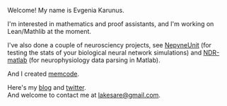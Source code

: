 Welcome! My name is Evgenia Karunus.  

I'm interested in mathematics and proof assistants, and I'm working on Lean/Mathlib at the moment.  

I've also done a couple of neurosciency projects, see <a href="https://github.com/lakesare/netpyneunit">NepyneUnit</a> (for testing the stats of your biological neural network simulations) and <a href="https://github.com/VH-Lab/NDR-matlab/pull/56">NDR-matlab</a> (for neurophysiology data parsing in Matlab).  

And I created <a href="https://memcode.com">memcode</a>.

Here's my <a href="https://lakesare.brick.do/">blog</a> and <a href="https://twitter.com/lakesare">twitter<a>.  
And welcome to contact me at lakesare@gmail.com.  
